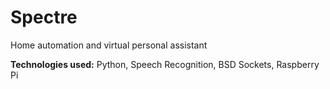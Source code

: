 # Spectre
Home automation and virtual personal assistant

**Technologies used:** Python, Speech Recognition, BSD Sockets, Raspberry Pi
